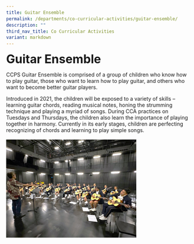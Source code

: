 ```yaml
---
title: Guitar Ensemble
permalink: /departments/co-curricular-activities/guitar-ensemble/
description: ""
third_nav_title: Co Curricular Activities
variant: markdown
---
```

<b><font size="6">Guitar Ensemble</font></b>

CCPS Guitar Ensemble is comprised of a group of children who know how to play guitar, those who want to learn how to play guitar, and others who want to become better guitar players.  

Introduced in 2021, the children will be exposed to a variety of skills – learning guitar chords, reading musical notes, honing the strumming technique and playing a myriad of songs. During CCA practices on Tuesdays and Thursdays, the children also learn the importance of playing together in harmony. Currently in its early stages, children are perfecting recognizing of chords and learning to play simple songs.
<br>
<br>
<img src="/images/Departments/CCA/Guitar_Pic_1.jpg" style="width:70%">
